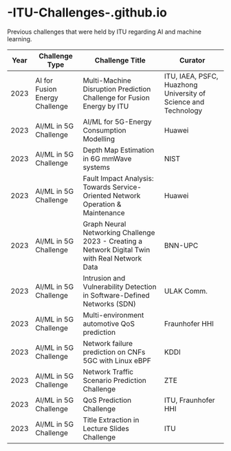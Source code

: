 # -ITU-Challenges-.github.io
Previous challenges that were held by ITU regarding AI and machine learning.

|Year|Challenge Type|Challenge Title|Curator|
|---|---|---|---|
|2023|AI for Fusion Energy Challenge|Multi-Machine Disruption Prediction Challenge for Fusion Energy by ITU|ITU, IAEA, PSFC, Huazhong University of Science and Technology|
|2023|AI/ML in 5G Challenge|AI/ML for 5G-Energy Consumption Modelling|Huawei
|2023|AI/ML in 5G Challenge|Depth Map Estimation in 6G mmWave systems|NIST
|2023|AI/ML in 5G Challenge|Fault Impact Analysis: Towards Service-Oriented Network Operation & Maintenance|Huawei
|2023|AI/ML in 5G Challenge|Graph Neural Networking Challenge 2023 - Creating a Network Digital Twin with Real Network Data|BNN-UPC
|2023|AI/ML in 5G Challenge|Intrusion and Vulnerability Detection in Software-Defined Networks (SDN)|ULAK Comm.
|2023|AI/ML in 5G Challenge|Multi-environment automotive QoS prediction|Fraunhofer HHI
|2023|AI/ML in 5G Challenge|Network failure prediction on CNFs 5GC with Linux eBPF|KDDI
|2023|AI/ML in 5G Challenge|Network Traffic Scenario Prediction Challenge|ZTE
|2023|AI/ML in 5G Challenge|QoS Prediction Challenge|ITU, Fraunhofer HHI
|2023|AI/ML in 5G Challenge|Title Extraction in Lecture Slides Challenge|ITU
